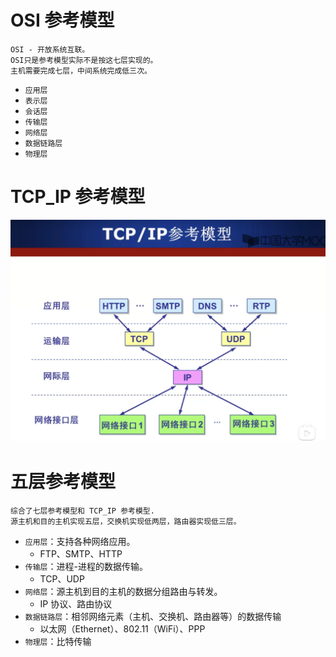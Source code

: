# OSI 参考模型

    OSI - 开放系统互联。
    OSI只是参考模型实际不是按这七层实现的。
    主机需要完成七层，中间系统完成低三次。

- `应用层`
- `表示层`
- `会话层`
- `传输层`
- `网络层`
- `数据链路层`
- `物理层`

# TCP_IP 参考模型

![bilibili](./img/TCP_IP.png)

# 五层参考模型

    综合了七层参考模型和 TCP_IP 参考模型.
    源主机和目的主机实现五层，交换机实现低两层，路由器实现低三层。

- `应用层`：支持各种网络应用。
  - FTP、SMTP、HTTP
- `传输层`：进程-进程的数据传输。
  - TCP、UDP
- `网络层`：源主机到目的主机的数据分组路由与转发。
  - IP 协议、路由协议
- `数据链路层`：相邻网络元素（主机、交换机、路由器等）的数据传输
  - 以太网（Ethernet）、802.11（WiFi）、PPP
- `物理层`：比特传输
